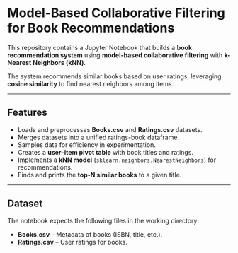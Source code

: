 
#  Model-Based Collaborative Filtering for Book Recommendations

This repository contains a Jupyter Notebook that builds a **book recommendation system** using **model-based collaborative filtering** with **k-Nearest Neighbors (kNN)**.  

The system recommends similar books based on user ratings, leveraging **cosine similarity** to find nearest neighbors among items.

---

##  Features
- Loads and preprocesses **Books.csv** and **Ratings.csv** datasets.  
- Merges datasets into a unified ratings-book dataframe.  
- Samples data for efficiency in experimentation.  
- Creates a **user–item pivot table** with book titles and ratings.  
- Implements a **kNN model** (`sklearn.neighbors.NearestNeighbors`) for recommendations.  
- Finds and prints the **top-N similar books** to a given title.  

---

##  Dataset
The notebook expects the following files in the working directory:
- **Books.csv** – Metadata of books (ISBN, title, etc.).  
- **Ratings.csv** – User ratings for books.  

